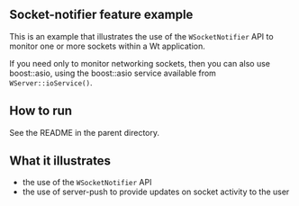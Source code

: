 Socket-notifier feature example
-------------------------------

This is an example that illustrates the use of the `WSocketNotifier` API
to monitor one or more sockets within a Wt application.

If you need only to monitor networking sockets, then you can also use
boost::asio, using the boost::asio service available from
`WServer::ioService()`.

How to run
----------

See the README in the parent directory.

What it illustrates
-------------------

- the use of the `WSocketNotifier` API
- the use of server-push to provide updates on socket activity to the user
